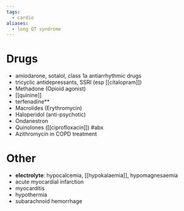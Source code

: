 ```yaml
---
tags:
  - cardio
aliases:
  - long QT syndrome
---
```

# Drugs
- amiodarone, sotalol, class 1a antiarrhythmic drugs
- tricyclic antidepressants, SSRI (esp [[citalopram]])
- Methadone (Opioid agonist)
- [[quinine]]
- terfenadine**
- Macrolides (Erythromycin)
- Haloperidol (anti-psychotic)
- Ondanestron
- Quinolones ([[ciprofloxacin]]) #abx 
- Azithromycin in COPD treatment

# Other
- **electrolyte**: hypocalcemia, [[hypokalaemia]], hypomagnesaemia
- acute myocardial infarction
- myocarditis
- hypothermia
- subarachnoid hemorrhage